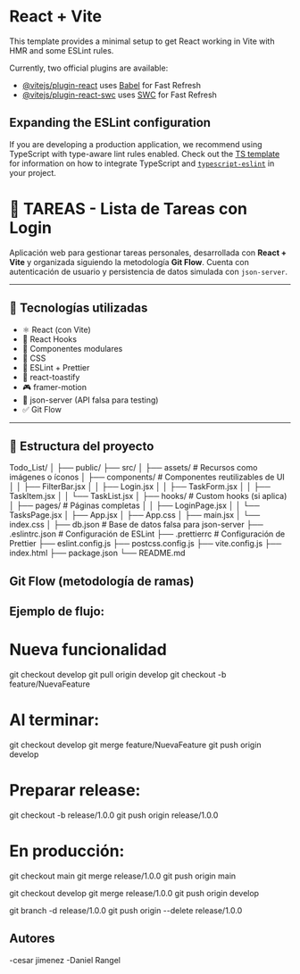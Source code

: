 # React + Vite

This template provides a minimal setup to get React working in Vite with HMR and some ESLint rules.

Currently, two official plugins are available:

- [@vitejs/plugin-react](https://github.com/vitejs/vite-plugin-react/blob/main/packages/plugin-react) uses [Babel](https://babeljs.io/) for Fast Refresh
- [@vitejs/plugin-react-swc](https://github.com/vitejs/vite-plugin-react/blob/main/packages/plugin-react-swc) uses [SWC](https://swc.rs/) for Fast Refresh

## Expanding the ESLint configuration

If you are developing a production application, we recommend using TypeScript with type-aware lint rules enabled. Check out the [TS template](https://github.com/vitejs/vite/tree/main/packages/create-vite/template-react-ts) for information on how to integrate TypeScript and [`typescript-eslint`](https://typescript-eslint.io) in your project.

# 📝 TAREAS - Lista de Tareas con Login

Aplicación web para gestionar tareas personales, desarrollada con **React + Vite** y organizada siguiendo la metodología **Git Flow**. Cuenta con autenticación de usuario y persistencia de datos simulada con `json-server`.

---

## 🚀 Tecnologías utilizadas

- ⚛️ React (con Vite)
- 🧠 React Hooks
- 🧩 Componentes modulares
- 💅 CSS
- 🎯 ESLint + Prettier
- 🍞 react-toastify
- 🎮 framer-motion
- 🔧 json-server (API falsa para testing)
- ✅ Git Flow

---

## 📁 Estructura del proyecto

Todo_List/
│
├── public/
├── src/
│ ├── assets/ # Recursos como imágenes o íconos
│ ├── components/ # Componentes reutilizables de UI
│ │ ├── FilterBar.jsx
│ │ ├── Login.jsx
│ │ ├── TaskForm.jsx
│ │ ├── TaskItem.jsx
│ │ └── TaskList.jsx
│ ├── hooks/ # Custom hooks (si aplica)
│ ├── pages/ # Páginas completas
│ │ ├── LoginPage.jsx
│ │ └── TasksPage.jsx
│ ├── App.jsx
│ ├── App.css
│ ├── main.jsx
│ └── index.css
│
├── db.json # Base de datos falsa para json-server
├── .eslintrc.json # Configuración de ESLint
├── .prettierrc # Configuración de Prettier
├── eslint.config.js
├── postcss.config.js
├── vite.config.js
├── index.html
├── package.json
└── README.md 

## Git Flow (metodología de ramas)

## Ejemplo de flujo:

# Nueva funcionalidad
git checkout develop
git pull origin develop
git checkout -b feature/NuevaFeature

# Al terminar:
git checkout develop
git merge feature/NuevaFeature
git push origin develop

# Preparar release:
git checkout -b release/1.0.0
git push origin release/1.0.0

# En producción:
git checkout main
git merge release/1.0.0
git push origin main

git checkout develop
git merge release/1.0.0
git push origin develop

git branch -d release/1.0.0
git push origin --delete release/1.0.0

## Autores 
-cesar jimenez
-Daniel Rangel
